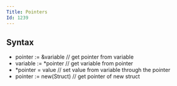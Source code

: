 ```yaml
---
Title: Pointers
Id: 1239
---
```

## Syntax
 - pointer := &variable // get pointer from variable
 - variable := *pointer // get variable from pointer
 - *pointer = value // set value from variable through the pointer
 - pointer := new(Struct) // get pointer of new struct

